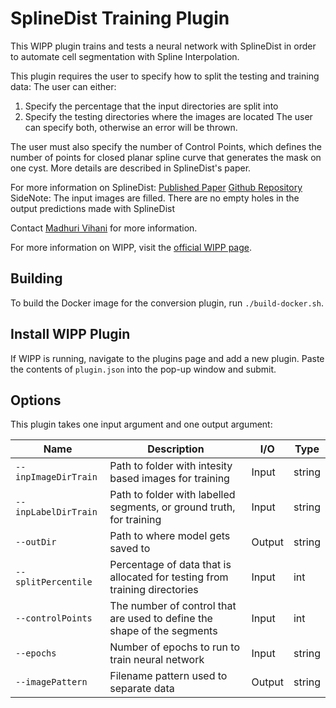 # SplineDist Training Plugin

This WIPP plugin trains and tests a neural network with SplineDist in order to automate cell segmentation with Spline Interpolation. 

This plugin requires the user to specify how to split the testing and training data:
The user can either:
1) Specify the percentage that the input directories are split into
2) Specify the testing directories where the images are located
The user can specify both, otherwise an error will be thrown.

The user must also specify the number of Control Points, which defines the number of points for closed planar spline curve that generates the mask on one cyst.
More details are described in SplineDist's paper.

For more information on SplineDist:
[Published Paper](https://www.biorxiv.org/content/10.1101/2020.10.27.357640v1)
[Github Repository](https://github.com/uhlmanngroup/splinedist)
SideNote: The input images are filled.  There are no empty holes in the output predictions made with SplineDist

Contact [Madhuri Vihani](madhuri.vihani@nih.gov) for more information.

For more information on WIPP, visit the [official WIPP page](https://isg.nist.gov/deepzoomweb/software/wipp).

## Building

To build the Docker image for the conversion plugin, run
`./build-docker.sh`.

## Install WIPP Plugin

If WIPP is running, navigate to the plugins page and add a new plugin. Paste the contents of `plugin.json` into the pop-up window and submit.

## Options

This plugin takes one input argument and one output argument:

| Name          | Description             | I/O    | Type   |
|---------------|-------------------------|--------|--------|
| `--inpImageDirTrain` | Path to folder with intesity based images for training | Input | string |
| `--inpLabelDirTrain` | Path to folder with labelled segments, or ground truth, for training | Input | string |
| `--outDir` | Path to where model gets saved to | Output | string |
| `--splitPercentile` | Percentage of data that is allocated for testing from training directories | Input | int |
| `--controlPoints` | The number of control that are used to define the shape of the segments | Input | int |
| `--epochs` | Number of epochs to run to train neural network | Input | string |
| `--imagePattern` | Filename pattern used to separate data | Output | string |